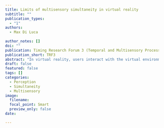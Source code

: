 ```yaml
---
title: Limits of multisensory simultaneity in virtual reality
subtitle: ""
publication_types:
  - "1"
authors:
  - Max Di Luca
 
author_notes: []
doi: ""
publication: Timing Research Forum 3 (Temporal and Multisensory Processing in Virtual Reality Symposium)
publication_short: TRF3
abstract: "In virtual reality, users interact with the virtual environment and are exposed to multiple sensory signals (e.g., visual, audio, tactile). Measuring to which degree signals that come from the same event are perceptually integrated is fundamental in understanding everyday experiences to recreate them in virtual environments. Here I will present the results of psychophysical studies to quantify in different conditions to what degrees signals presented asynchronously are reported as being simultaneous."
draft: false
featured: false
tags: []
categories:
  - Perception
  - Simultaneity
  - Multisensory
image:
  filename:
  focal_point: Smart
  preview_only: false
date: 

---
```



